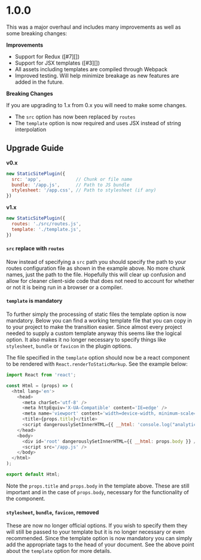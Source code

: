 # 1.0.0

This was a major overhaul and includes many improvements as well as some breaking changes:

**Improvements**

* Support for Redux ([#7][])
* Support for JSX templates ([#3][])
* All assets including templates are compiled through Webpack
* Improved testing. Will help minimize breakage as new features are added in the future.

**Breaking Changes**

If you are upgrading to 1.x from 0.x you will need to make some changes.

* The `src` option has now been replaced by `routes`
* The `template` option is now required and uses JSX instead of string interpolation

## Upgrade Guide

**v0.x**

```js
new StaticSitePlugin({
  src: 'app',             // Chunk or file name
  bundle: '/app.js',      // Path to JS bundle
  stylesheet: '/app.css', // Path to stylesheet (if any)
})
```

**v1.x**

```js
new StaticSitePlugin({
  routes: './src/routes.js',
  template: './template.js',
})
```

#### `src` replace with `routes`

Now instead of specifying a `src` path you should specify the path to your routes configuration file as shown in the example above. No more chunk names, just the path to the file. Hopefully this will clear up confusion and allow for cleaner client-side code that does not need to account for whether or not it is being run in a browser or a compiler.

#### `template` is mandatory

To further simply the processing of static files the template option is now mandatory. Below you can find a working template file that you can copy in to your project to make the transition easier. Since almost every project needed to supply a custom template anyway this seems like the logical option. It also makes it no longer necessary to specify things like `stylesheet`, `bundle` or `favicon` in the plugin options.

The file specified in the `template` option should now be a react component to be rendered with `React.renderToStaticMarkup`. See the example below:

```js
import React from 'react';

const Html = (props) => (
  <html lang='en'>
    <head>
      <meta charSet='utf-8' />
      <meta httpEquiv='X-UA-Compatible' content='IE=edge' />
      <meta name='viewport' content='width=device-width, minimum-scale=1.0' />
      <title>{props.title}</title>
      <script dangerouslySetInnerHTML={{ __html: 'console.log("analytics")' }} />
    </head>
    <body>
      <div id='root' dangerouslySetInnerHTML={{ __html: props.body }} />
      <script src='/app.js' />
    </body>
  </html>
);

export default Html;
```

Note the `props.title` and `props.body` in the template above. These are still important and in the case of `props.body`, necessary for the functionality of the component.

#### `stylesheet`, `bundle`, `favicon`, removed

These are now no longer official options. If you wish to specify them they will still be passed to your template but it is no longer necessary or even recommended. Since the template option is now mandatory you can simply add the appropriate tags to the head of your document. See the above point about the `template` option for more details.
